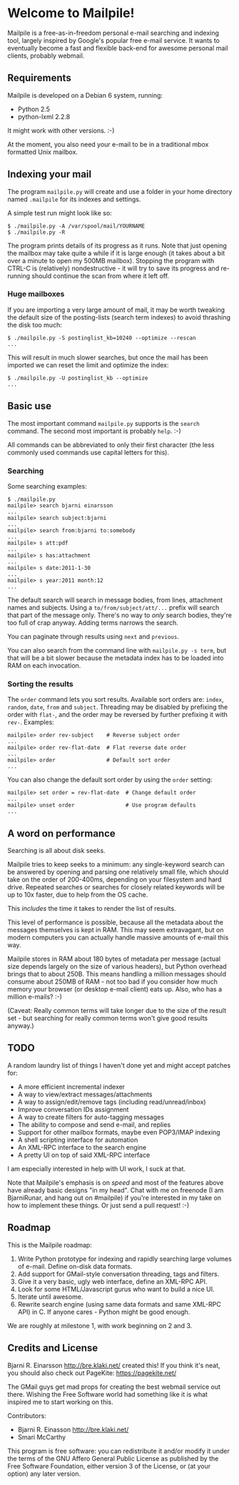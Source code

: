 # Welcome to Mailpile! #

Mailpile is a free-as-in-freedom personal e-mail searching and indexing
tool, largely inspired by Google's popular free e-mail service.  It wants
to eventually become a fast and flexible back-end for awesome personal
mail clients, probably webmail.


## Requirements ##

Mailpile is developed on a Debian 6 system, running:

   * Python 2.5
   * python-lxml 2.2.8

It might work with other versions. :-)

At the moment, you also need your e-mail to be in a traditional mbox
formatted Unix mailbox.


## Indexing your mail ##

The program `mailpile.py` will create and use a folder in your home
directory named `.mailpile` for its indexes and settings.

A simple test run might look like so:

    $ ./mailpile.py -A /var/spool/mail/YOURNAME
    $ ./mailpile.py -R

The program prints details of its progress as it runs.  Note that just
opening the mailbox may take quite a while if it is large enough (it takes
about a bit over a minute to open my 500MB mailbox).  Stopping the program
with CTRL-C is (relatively) nondestructive - it will try to save its
progress and re-running should continue the scan from where it left off.

### Huge mailboxes ###

If you are importing a very large amount of mail, it may be worth tweaking
the default size of the posting-lists (search term indexes) to avoid
thrashing the disk too much:

    $ ./mailpile.py -S postinglist_kb=10240 --optimize --rescan
    ...

This will result in much slower searches, but once the mail has been imported
we can reset the limit and optimize the index:

    $ ./mailpile.py -U postinglist_kb --optimize
    ...


## Basic use ##

The most important command `mailpile.py` supports is the `search` command.
The second most important is probably `help`. :-)

All commands can be abbreviated to only their first character (the less
commonly used commands use capital letters for this).

### Searching ###

Some searching examples:

    $ ./mailpile.py
    mailpile> search bjarni einarsson
    ...
    mailpile> search subject:bjarni
    ...
    mailpile> search from:bjarni to:somebody
    ...
    mailpile> s att:pdf
    ...
    mailpile> s has:attachment
    ...
    mailpile> s date:2011-1-30
    ...
    mailpile> s year:2011 month:12
    ...

The default search will search in message bodies, from lines, attachment
names and subjects.  Using a `to/from/subject/att/...` prefix will
search that part of the message only.  There's no way to *only* search
bodies, they're too full of crap anyway.  Adding terms narrows the
search.

You can paginate through results using `next` and `previous`.

You can also search from the command line with `mailpile.py -s term`,
but that will be a bit slower because the metadata index has to be
loaded into RAM on each invocation.

### Sorting the results ###

The `order` command lets you sort results.  Available sort orders
are: `index`, `random`, `date`, `from` and `subject`.  Threading
may be disabled by prefixing the order with `flat-`, and the order
may be reversed by further prefixing it with `rev-`.  Examples:

    mailpile> order rev-subject    # Reverse subject order
    ...
    mailpile> order rev-flat-date  # Flat reverse date order
    ...
    mailpile> order                # Default sort order
    ...

You can also change the default sort order by using the `order`
setting:

    mailpile> set order = rev-flat-date  # Change default order
    ...
    mailpile> unset order                # Use program defaults
    ...


## A word on performance ##

Searching is all about disk seeks.

Mailpile tries to keep seeks to a minimum: any single-keyword search can
be answered by opening and parsing one relatively small file, which should
take on the order of 200-400ms, depending on your filesystem and hard
drive.  Repeated searches or searches for closely related keywords will be
up to 10x faster, due to help from the OS cache.

This *includes* the time it takes to render the list of results.

This level of performance is possible, because all the metadata about the
messages themselves is kept in RAM.  This may seem extravagant, but on
modern computers you can actually handle massive amounts of e-mail this way.

Mailpile stores in RAM about 180 bytes of metadata per message (actual size
depends largely on the size of various headers), but Python overhead brings
that to about 250B.  This means handling a million messages should consume
about 250MB of RAM - not too bad if you consider how much memory your
browser (or desktop e-mail client) eats up.  Also, who has a million
e-mails? :-)

(Caveat: Really common terms will take longer due to the size of the result
set - but searching for really common terms won't give good results anyway.)


## TODO ##

A random laundry list of things I haven't done yet and might accept
patches for:

   * A more efficient incremental indexer
   * A way to view/extract messages/attachments
   * A way to assign/edit/remove tags (including read/unread/inbox)
   * Improve conversation IDs assignment
   * A way to create filters for auto-tagging messages
   * The ability to compose and send e-mail, and replies
   * Support for other mailbox formats, maybe even POP3/IMAP indexing
   * A shell scripting interface for automation
   * An XML-RPC interface to the search engine
   * A pretty UI on top of said XML-RPC interface

I am especially interested in help with UI work, I suck at that.

Note that Mailpile's emphasis is on *speed* and most of the features
above have already basic designs "in my head".  Chat with me on freenode
(I am BjarniRunar, and hang out on #mailpile) if you're interested in
my take on how to implement these things. Or just send a pull request! :-)


## Roadmap ##

This is the Mailpile roadmap:

   1. Write Python prototype for indexing and rapidly searching large
      volumes of e-mail. Define on-disk data formats.
   2. Add support for GMail-style conversation threading, tags and filters.
   3. Give it a very basic, ugly web interface, define an XML-RPC API.
   4. Look for some HTML/Javascript gurus who want to build a nice UI.
   5. Iterate until awesome.
   6. Rewrite search engine (using same data formats and same XML-RPC API)
      in C. If anyone cares - Python might be good enough.

We are roughly at milestone 1, with work beginning on 2 and 3.


## Credits and License ##

Bjarni R. Einarsson <http://bre.klaki.net/> created this!  If you think
it's neat, you should also check out PageKite: <https://pagekite.net/>

The GMail guys get mad props for creating the best webmail service out
there.  Wishing the Free Software world had something like it is what
inspired me to start working on this.

Contributors:

   * Bjarni R. Einasson <http://bre.klaki.net/>
   * Smari McCarthy <smari at immi dot is>

This program is free software: you can redistribute it and/or modify it
under the terms of the  GNU  Affero General Public License as published
by the Free Software Foundation, either version 3 of the License, or (at
your option) any later version.

